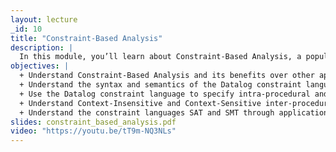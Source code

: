 ```yaml
---
layout: lecture
_id: 10
title: "Constraint-Based Analysis"
description: |
  In this module, you’ll learn about Constraint-Based Analysis, a popular approach to program analysis, and its benefits over the approaches studied earlier. You’ll learn a constraint language called Datalog and how it is used to specify intra-procedural and inter-procedural dataflow analyses. The module will also describe tradeoffs made in context-insensitive and context-sensitive inter-procedural analysis. In the end, you’ll learn about other constraint languages, SAT and SMT, and their applications to program analysis.
objectives: |
  + Understand Constraint-Based Analysis and its benefits over other approaches.
  + Understand the syntax and semantics of the Datalog constraint language.
  + Use the Datalog constraint language to specify intra-procedural and inter-procedural dataflow analyses.
  + Understand Context-Insensitive and Context-Sensitive inter-procedural dataflow analysis and their challenges and solutions.
  + Understand the constraint languages SAT and SMT through applications to program analysis.
slides: constraint_based_analysis.pdf
video: "https://youtu.be/tT9m-NQ3NLs"
---
```

